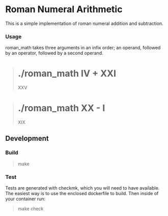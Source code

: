 Roman Numeral Arithmetic
========================

This is a simple implementation of roman numeral addition and subtraction.

### Usage ###
roman_math takes three arguments in an infix order; an operand, followed by an
operator, followed by a second operand.

> # ./roman_math IV + XXI
> XXV

> # ./roman_math XX - I
> XIX

Development
-----------

### Build ###
> make

### Test ###
Tests are generated with checkmk, which you will need to have available. The
easiest way is to use the enclosed dockerfile to build.
Then inside of your container run:
> make check
